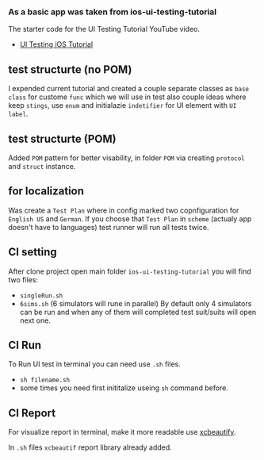 ### As a basic app was taken from ios-ui-testing-tutorial
The starter code for the UI Testing Tutorial YouTube video. 
- [UI Testing iOS Tutorial](https://youtu.be/rmKbsQ41wVY)


## test structurte (no POM)
I expended current tutorial and created a couple separate classes as `base class` for custome `func`
which we will use in test also couple ideas where keep `stings`, use `enum` and initialazie `indetifier` for UI element with `UI label`.

## test structurte (POM)
Added `POM` pattern for better visability, in folder `POM` via creating `protocol` and `struct` instance. 

## for localization
Was create a `Test Plan` where in config marked two copnfiguration for `English US` and `German`. If you choose that `Test Plan` in `scheme` 
(actualy app doesn't have to languages) test runner will run all tests twice. 

## CI setting
After clone project open main folder `ios-ui-testing-tutorial` you will find two files:
- `singleRun.sh`
- `6sims.sh` (6 simulators will rune in parallel)
By default only 4 simulators can be run and when any of them will completed test suit/suits will open next one. 

## CI Run
To Run UI test in terminal you can need use `.sh` files. 
- `sh filename.sh`
- some times you need first inititalize useing `sh` command before. 

## CI Report
For visualize report in terminal, make it more readable use [xcbeautify](https://github.com/thii/xcbeautify`).

In `.sh` files `xcbeautif` report library already added. 
